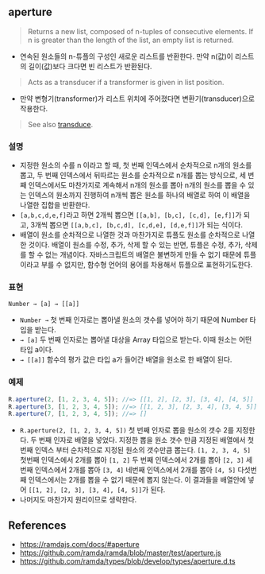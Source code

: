 ## aperture

> Returns a new list, composed of n-tuples of consecutive elements. If n is greater than the length of the list, an empty list is returned.
- 연속된 원소들의 n-튜플의 구성인 새로운 리스트를 반환한다. 만약 n(값)이 리스트의 길이(값)보다 크다면 빈 리스트가 반환된다.

> Acts as a transducer if a transformer is given in list position.
- 만약 변형기(transformer)가 리스트 위치에 주어졌다면 변환기(transducer)으로 작용한다.

> See also [transduce](./transduce.md).

### 설명

- 지정한 원소의 수를 n 이라고 할 때, 첫 번째 인덱스에서 순차적으로 n개의 원소를 뽑고, 두 번째 인덱스에서 뒤따르는 원소를 순차적으로 n개를 뽑는 방식으로, 세 번째 인덱스에서도 마찬가지로 계속해서 n개의 원소를 뽑아 n개의 원소를 뽑을 수 있는 인덱스의 원소까지 진행하여 n개씩 뽑은 원소를 하나의 배열로 하여 이 배열을 나열한 집합을 반환한다.
- `[a,b,c,d,e,f]`라고 하면 2개씩 뽑으면 `[[a,b], [b,c], [c,d], [e,f]]`가 되고, 3개씩 뽑으면 `[[a,b,c], [b,c,d], [c,d,e], [d,e,f]]`가 되는 식이다.
- 배열이 원소를 순차적으로 나열한 것과 마찬가지로 튜플도 원소를 순차적으로 나열한 것이다. 배열이 원소를 수정, 추가, 삭제 할 수 있는 반면, 튜플은 수정, 추가, 삭제를 할 수 없는 개념이다. 자바스크립트의 배열은 불변하게 만들 수 없기 때문에 튜플이라고 부를 수 없지만, 함수형 언어의 용어를 차용해서 튜플으로 표현하기도한다.

### 표현
```
Number → [a] → [[a]]
```
- `Number →` 첫 번째 인자로는 뽑아낼 원소의 갯수를 넣어야 하기 때문에 Number 타입을 받는다.
- `→ [a]` 두 번째 인자로는 뽑아낼 대상을 Array 타입으로 받는다. 이때 원소는 어떤 타입 a이다.
- `→ [[a]]` 함수의 평가 값은  타입 a가 들어간 배열을 원소로 한 배열이 된다.

### 예제
```js
R.aperture(2, [1, 2, 3, 4, 5]); //=> [[1, 2], [2, 3], [3, 4], [4, 5]]
R.aperture(3, [1, 2, 3, 4, 5]); //=> [[1, 2, 3], [2, 3, 4], [3, 4, 5]]
R.aperture(7, [1, 2, 3, 4, 5]); //=> []
```
- `R.aperture(2, [1, 2, 3, 4, 5])` 첫 번째 인자로 뽑을 원소의 갯수 2를 지정한다. 두 번째 인자로 배열을 넣었다. 지정한 뽑을 원소 갯수 만큼 지정된 배열에서 첫번째 인덱스 부터 순차적으로 지정된 원소의 갯수만큼 뽑는다. `[1, 2, 3, 4, 5]` 첫번째 인덱스에서 2개를 뽑아 `[1, 2]` 두 번째 인덱스에서 2개를 뽑아 `[2, 3]` 세 번째 인덱스에서 2개를 뽑아 `[3, 4]` 네번째 인덱스에서 2개를 뽑아 `[4, 5]` 다섯번째 인덱스에서는 2개를 뽑을 수 없기 때문에 뽑지 않는다. 이 결과들을 배열안에 넣어 `[[1, 2], [2, 3], [3, 4], [4, 5]]`가 된다. 
- 나머지도 마찬가지 원리이므로 생략한다.

## References
- https://ramdajs.com/docs/#aperture
- https://github.com/ramda/ramda/blob/master/test/aperture.js
- https://github.com/ramda/types/blob/develop/types/aperture.d.ts
